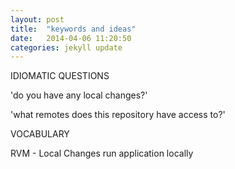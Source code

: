 ```yaml
---
layout: post
title:  "keywords and ideas"
date:   2014-04-06 11:20:50
categories: jekyll update
---
```


IDIOMATIC QUESTIONS

'do you have any local changes?'

'what remotes does this repository have access to?'


VOCABULARY

RVM -
Local Changes 
run application locally



